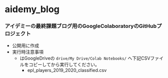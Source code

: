 # aidemy_blog
### アイデミーの最終課題ブログ用のGoogleColaboratoryのGitHubプロジェクト
- 公開用に作成
- 実行時注意事項
    - はGoogleDriveの `drive/My Drive/Colab Notebooks/` へ下記CSVファイルをコピーしてから実行してください。
      - epl_players_2019_2020_classified.csv 
